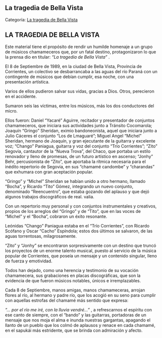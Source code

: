## La tragedia de Bella Vista

Categoría: [La tragedia de Bella Vista](http://descubrircorrientes.com.ar/2012/index.php/1698-cultura/4-musica/los-antecedentes-instrumentales-y-los-musicos-chamameceros/estilos-escuelas-y-generaciones-chamameceras/la-tragedia-de-bella-vista)

## LA TRAGEDIA DE BELLA VISTA

Este material tiene el propósito de rendir un humilde homenaje a un grupo de músicos chamameceros que, por un fatal destino, protagonizaron lo que la prensa dio en titular: _“La tragedia de Bella Vista”_ .

El 8 de Septiembre de 1989, en la ciudad de Bella Vista, Provincia de Corrientes, un colectivo se desbarrancaba a las aguas del río Paraná con un contingente de músicos que debían cumplir, esa noche, con una presentación artística.

Varios de ellos pudieron salvar sus vidas, gracias a Dios. Otros, perecieron en el accidente.

Sumaron seis las víctimas, entre los músicos, más los dos conductores del micro.

Ellos fueron: Daniel “Yacaré” Aguirre, recitador y presentador de conjuntos chamameceros, que iniciara sus actividades junto a Tránsito Cocomarola; Joaquín “Gringo” Sheridan, eximio bandoneonista, aquel que iniciara junto a Julio Cáceres el conjunto “Los de Lmaguaré”; Miguel Angel “Michel” Sheridan, hermano de Joaquín, y gran ejecutante de la guitarra y excelente voz; “Chango” Paniagua, guitarra y voz del conjunto “Trío Corrientes”; “Zito” Segovia, cantautor de la “Nueva Trova”, del Chaco, que portaba un estilo renovador y lleno de promesas, de un futuro artístico en ascenso; “Jonhy” Behr, percusionista de “Zito”, que aportaba la rítmica necesaria para el inédito repertorio de Segovia, en sus “chamamé candombe” y “charandas” que exhumara con gran aceptación popular.

“Gringo” y “Michel” Sheridan se habían unido a otro hermano, llamado “Bocha”, y Ricardo “Tito” Gómez, integrando un nuevo conjunto, denominado “Reencuentro”, que estaba gozando del aplauso y que dejó algunos trabajos discográficos de real. valia.

Con un repertorio muy personal y con conjuntos instrumentales y creativos, propios de los arreglos del “Gringo” y de “Tito”, que en las voces de “Michel” y el “Bocha”, cobraron un éxito resonante.

Leónidas “Chango” Paniagua estaba en el “Trío Corrientes”, con Ricardo Scófano y Oscar “Cacho” Espíndola; estos dos últimos se salvaron, de las aguas torrentosas, milagrosamente.

“Zito” y “Jonhy” se encontraron sorpresivamente con un destino que truncó los proyectos de un enorme talento musical, puesto al servicio de la música popular de Corrientes, que poseía un mensaje y un contenido singular, lleno de fuerza y emotividad.

Todos han dejado, como una herencia y testimonio de su vocación chamamecera, sus grabaciones en placas discográficas, que son la evidencia de que fueron músicos notables, únicos e irremplazables.

Cada 8 de Septiembre, manos amigas, manos chamameceras, arrojan flores al río, al hermano y padre río, que los acogió en su seno para cumplir con aquellas estrofas del chamamé más sentido que expresa:

_“... por el río me iré, con la lluvia vendré...”_ , a refrescarnos el espíritu con ese canto de siempre, con el “bando” y las guitarras, portadoras de un mensaje que nos moja el alma e inunda nuestras gargantas, apagando el llanto de un pueblo que los colmó de aplausos y renace en cada chamamé, en el sapukái más estridente, que se brinda con admiración y afecto.